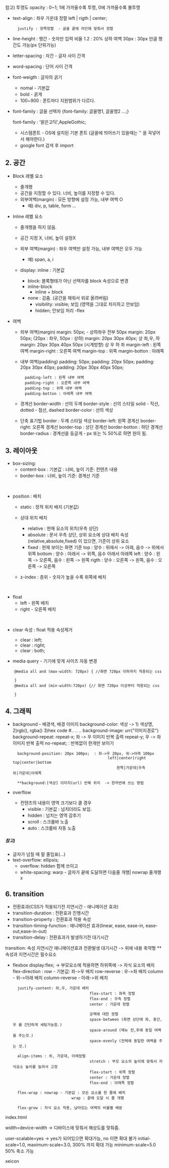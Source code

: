참고)
투명도
opacity : 0~1; 1에 가까울수록 투명, 0에 가까울수록 불투명
<br>

- text-align : 좌우 가운데 정렬 left | rigth | center;

		justify : 양쪽정렬  - 글을 끝에 라인에 맞춰서 정렬

- line-height : 행간 - 숫자만 입력 비율
							1.2 : 20% 상하 여백
							30px : 30px 만큼 행간도 가능(px 단위가능)

- letter-spacing : 자간 - 글자 사이 간격
- word-spacing : 단어 사이 간격
- font-weigth : 글자의 굵기
	- nomal - 기본값
	- bold - 굵게
	- 100~900 : 폰트마다 지원범위가 다르다.

- font-family : 글꼴
	선택자 {font-family: 글꼴명1, 글꼴명2 ...;}
	
	font-family : '맑은고딕',AppleGothic;

	- 시스템폰트 - OS에 설치된 기본 폰트 (글꼴에 띄어쓰기 있을때는 '' 을 꼭넣어서 해야한다.)
	- google font 검색 후 import
	
	
## 2. 공간
- Block 레벨 요소
	- 줄개행
	- 공간을 지정할 수 있다. 너비, 높이를 지정할 수 있다.
	- 외부여백(margin) : 모든 방향에 설정 가능, 내부 여백 O
		- 예) div, p, table, form ...

- Inline 레벨 요소
	- 줄개행을 하지 않음.
	- 공간 지정 X, 너비, 높이 설정X
	- 외부 여백(margin) : 좌우 여백만 설정 가능, 내부 여백은 모두 가능
		- 예) span, a, i
	
	- display: inline : 기본값
		- block: 블록형태가 아닌 선택자를 block 속성으로 변경
		- inline-block
			- inline + block
		- none : 감춤. (공간을 채워서 위로 올려버림)
			- visibility: visible; 보임 (영역을 그대로 차지하고 안보임)
			- hidden; 안보임 처리
		-flex
	
		
- 여백
	- 외부 여백(margin)
			margin: 50px; - 상하좌우 전부 50px
			margin: 20px 50px; (20px : 좌우, 50px : 상하)
			margin: 20px 30px 40px;
							상    좌,우,  하
			margin: 20px 30px 40px 50px  (시계방향)
							상			우			하 	좌
			margin-left : 왼쪽 여백
			margin-right : 오른쪽 여백
			margin-top : 위쪽
			margin-botton : 아래쪽
			
	- 내부 여백(padding)
			padding: 50px;
			padding: 20px 50px;
			padding: 20px 30px 40px;
			padding: 20px 30px 40px 50px;
			
			padding-left : 왼쪽 내부 여백
			padding-right : 오른쪽 내부 여백
			padding-top : 위쪽 내부 여백
			padding-botton : 아래쪽 내부 여백
			
	- 경계선
			border-width : 선의 두께
			border-style : 선의 스타일 solid - 직선, dotted - 점선, dashed
			border-color : 선의 색상
	
	- 단축 표기법
			border : 두께 스타일 색상
			border-left: 왼쪽 경계선
			border-right: 오른쪽 경계선
			border-top : 상단 경계선
			border-botton : 하단 경계선
			border-radius : 경계선을 둥글게 - px 또는 % 50%로 하면 원이 됨.
			
## 3. 레이아웃
- box-sizing:
	- content-box : 기본값 : 너비, 높이 기준: 컨텐츠 내용
	- border-box : 너비, 높이 기준: 경계선 기준 
<br>

- position : 배치
	- static : 정적 위치 배치 (기본값)
	- 상대 위치 배치
		- relative : 현재 요소의 위치(우측 상단)
		- absolute : 문서 우측 상단, 상위 요소에 상대 배치 속성(relative,absolute,fixed) 이 있으면, 기준이 상위 요소
		- fixed : 현재 보이는 화면 기준
				top : 양수 : 위에서 -> 아래, 음수 -> 위에서 위쪽
				bottom : 양수 : 아래서 -> 위쪽, 음수 아래서 아래쪽
				left : 양수 : 왼쪽 -> 오른쪽, 음수 : 왼쪽 -> 왼쪽
				rigth : 양수 : 오른쪽 -> 왼쪽, 음수 : 오른쪽 -> 오른쪽
				
	- z-index : 층위 - 숫자가 높을 수록 위쪽에 배치
<br>

- float
	- left - 왼쪽 배치
	- right - 오른쪽 배치
<br>
	
- clear 속성 : float 적용 속성제거
	- clear : left;
	- clear : right;
	- clear : both;
	
- media query - 기기에 맞게 사이즈 자동 변경 
```
	@media all and (max-width: 720px) { //화면 720px 이하까지 적용되는 css
	
	}
	@media all and (min-width:720px) {// 화면 720px 이상부터 적용되는 css
	
	}
```

## 4. 그래픽
- background - 배경색, 배경 이미지
		background-color: 색상 -> 1) 색상명, 2)rgb(), rgba() 3)hex code #.. .. ..
		background-image: urr("이미지경로")
		background-repeat: repeat-x; 좌 -> 우 이미지 반복 출력
		repeat-y; 우 -> 좌 이미지 반복 출력
		no-repeat; : 반복없이 한개만 보이기
		
		background-position: 20px 100px;  : 좌->우 20px, 위->아래 100px
												left|center|right		top|center|bottom
													왼쪽|가운데|우측				위|가운데|아래쪽
		
		**background:[색상] 이미지(url) 반복 위치  -> 한꺼번에 쓰는 방법

- overflow
	- 컨텐츠의 내용이 영역 크기보다 클 경우
		- visible : 기본값 : 넘치더라도 보임.
		- hidden : 넘치는 영역 감추기
		- scroll : 스크롤바 노출
		- auto : 스크롤바 자동 노출
##### 참고)
- 글자가 넘칠 때 말 줄임표(...)
- text-overflow: ellipsis;
	- overflow: hidden 함께 쓰이고
	- white-spacing: warp - 글자가 끝에 도달하면 다음줄 개행| nowrap 줄개행 x
	
## 6. transition
- 전환효과(CSS가 적용되기전 지연시간 - 애니메이션 효과)
- transition-duration : 전환효과 진행시간
- transition-property : 전환효과 적용 속성		
- transition-timing-function : 애니메이션 효과(linear, ease, ease-in, ease-out,ease-in-out)
- transition-delay : 전환효과가 발생하기전 대기시간

transition: 속성 지연시간 애니매이션효과 전환발생 대기시간 -> 위에 내용 축약형
**속성과 지연시간은 필수요소

- flexbox
		display:flex; -> 부모요소에 적용하면 하위쪽에 -> 자식 요소의 배치
		flex-direction : row - 기본값: 좌->우 배치
										row-reverse : 우->좌 배치
										column - 위->아래 배치
										column-reverse - 아래->위 배치
										
		justify-content: 좌,우, 가운데 배치
										flex-start : 좌측 정렬
										flex-end : 우측 정렬
										center : 가운데 정렬
										
										공백에 대한 정렬
										space-between (화면 상단에 좌, 중간, 우 를 간단하게 세팅가능함.)
										space-around (메뉴 전,후에 동일 여백을 주는것.)
										space-evenly (전체에 동일한 여백을 주는 것.)
								
		align-items : 위, 가운데, 아래정렬
										stretch : 부모 요소의 높이에 맞춰서 자식요소 높이를 늘려서 고정
										flex-start : 위쪽 정렬
										center : 가운데 정렬
										flex-end : 아래쪽 정렬
										
		flex-wrap : nowrap - 기본값 : 모든 요소를 한 줄에 배치
								wrap : 끝에 도달 시 줄 개행
		
		flex-grow : 자식 요소 적용, 남아있는 여백의 비율별 배분
		
index.html

<meta name="viewport" content="user-scalable=yes, initial-scale=1.0, maximum-scale=1.0, minimum-scale=1.0, width=device-width">

width=device-width -> 디바이스에 맞춰서 해상도를 맞춰줌.

user-scalable=yes -> yes가 되어있으면 확대가능, no 이면 확대 불가
initial-scale=1.0, 
maximum-scale=3.0, 300% 까지 확대 가능 
minimum-scale=5.0 50% 축소 가능











xeicon